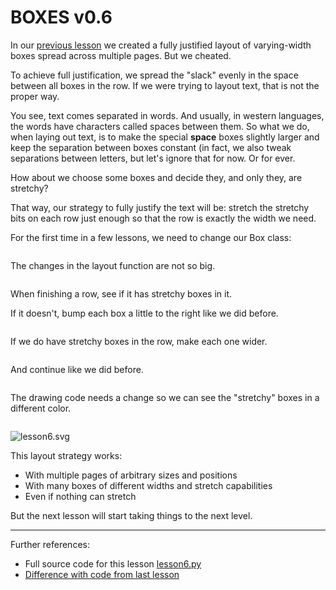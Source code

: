# BOXES v0.6

In our [previous lesson](lesson5.run.html) we created a fully justified layout of varying-width boxes spread across multiple pages. But we cheated.

To achieve full justification, we spread the "slack" evenly in the space between all boxes in the row. If we were trying to layout text, that is not the proper way.

You see, text comes separated in words. And usually, in western languages, the words have characters called spaces between them. So what we do, when laying out text, is to make the special **space** boxes slightly larger and keep the separation between boxes constant (in fact, we also tweak separations between letters, but let's ignore that for now. Or for ever.

How about we choose some boxes and decide they, and only they, are stretchy?

That way, our strategy to fully justify the text will be: stretch the stretchy bits on each row just enough so that the row is exactly the width we need.

For the first time in a few lessons, we need to change our Box class:

```python-include:code/lesson6.py:1:23
```

The changes in the layout function are not so big.

```python-include:code/lesson6.py:25:51
```

When finishing a row, see if it has stretchy boxes in it.

If it doesn't, bump each box a little to the right like we did before.

```python-include:code/lesson6.py:52:58
```

If we do have stretchy boxes in the row, make each one wider.


```python-include:code/lesson6.py:59:66
```

And continue like we did before.

```python-include:code/lesson6.py:69:88
```

The drawing code needs a change so we can see the "stretchy" boxes in a different color.

```python-include:code/lesson6.py:91
```

![lesson6.svg](part1/lesson6.svg)

This layout strategy works:

* With multiple pages of arbitrary sizes and positions
* With many boxes of different widths and stretch capabilities
* Even if nothing can stretch

But the next lesson will start taking things to the next level.

----------

Further references:

* Full source code for this lesson [lesson6.py](lesson6.py.run.html)
* [Difference with code from last lesson](part1/code/diffs/lesson5_lesson6.html)
